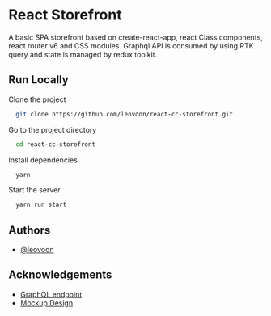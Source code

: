 # React Storefront

A basic SPA storefront based on create-react-app, react Class components, react router v6 and CSS modules. Graphql API is consumed by using RTK query and state is managed by redux toolkit.

## Run Locally

Clone the project

```bash
  git clone https://github.com/leovoon/react-cc-storefront.git
```

Go to the project directory

```bash
  cd react-cc-storefront
```

Install dependencies

```bash
  yarn
```

Start the server

```bash
  yarn run start
```

## Authors

- [@leovoon](https://www.github.com/leovoon)

## Acknowledgements

- [GraphQL endpoint](https://github.com/scandiweb/junior-react-endpoint)
- [Mockup Design](<https://www.figma.com/file/MSyCAqVy1UgNap0pvqH6H3/Junior-Frontend-Test-Designs-(Public)?node-id=0%3A1>)
